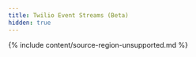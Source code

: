 ```yaml
---
title: Twilio Event Streams (Beta)
hidden: true
---
```


{% include content/source-region-unsupported.md %}
